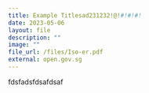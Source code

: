 ```yaml
---
title: Example Titlesad231232!@!#!#!#!
date: 2023-05-06
layout: file
description: ""
image: ""
file_url: /files/Iso-er.pdf
external: open.gov.sg
---
```

fdsfadsfdsafdsaf